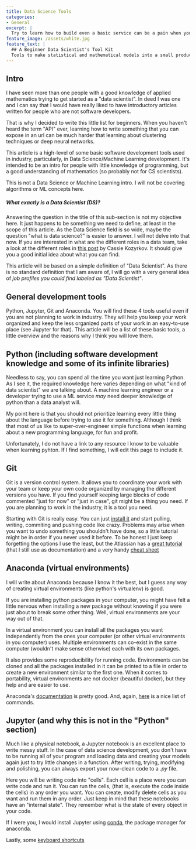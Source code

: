 ```yaml
---
title: Data Science Tools
categories:
- General
excerpt: |
  Try to learn how to build even a basic service can be a pain when you don't know what a service is and your python code is still similar to your C++ code.
feature_image: /assets/white.jpg
feature_text: |
  ## A Beginner Data Scientist's Tool Kit
  Tools to make statistical and mathematical models into a small product.
---
```


## Intro
I have seen more than one people with a good knowledge of applied mathematics trying to get started as a "data scientist". In deed I was one and I can say that I would have really liked to have introductory articles written for people who are not software developers.

That is why I decided to write this little list for beginners. When you haven't heard the term "API" ever,  learning how to write something that you can expose in an url can be much harder that learning about clustering techniques or deep neural networks.

This article is a high-level of some basic software development tools used in industry, particularly, in Data Science/Machine Learning development. It's intended to be an intro for people with little knowledge of programming, but a good understanding of mathematics (so probably not for CS scientists).

This is not a Data Science or Machine Learning intro. I will not be covering algorithms or ML concepts here. 

##### What exactly is a Data Scientist (DS)?
Answering the question in the title of this sub-section is not my objective here. It just happens to be something we need to define, at least in the scope of this article. As the Data Science field is so wide, maybe the question "what is data science?" is easier to answer. I will not delve into that now. If you are interested in what are the different roles in a data team, take a look at the different roles in [this post](https://hackernoon.com/top-10-roles-for-your-data-science-team-e7f05d90d961) by Cassie Kozyrkov. It should give you a good initial idea about what you can find.

This article will be based on a simple definition of "Data Scientist". As there is no standard definition that I am aware of, I will go with a very general idea of *job profiles you could find labeled as "Data Scientist"*.

## General development tools
Python, Jupyter, Git and Anaconda. You will find these 4 tools useful even if you are not planning to work in industry. They will help you keep your work organized and keep the less organized parts of your work in an easy-to-use place (see Jupyter for that). This article will be a list of these basic tools, a little overview and the reasons why I think you will love them.


## Python (including software development knowledge and some of its infinite libraries)
Needless to say, you can spend all the time you want just learning Python. As I see it, the required knowledge here varies depending on what "kind of data scientist" we are talking about. A machine learning engineer or a developer trying to use a ML service *may* need deeper knowledge of python than a data analyst will.

My point here is that you should not prioritize learning every little thing about the language before trying to use it for something. Although I think that  most of us like to super-over-engineer simple functions when learning about a new programming language, for fun and profit.

Unfortunately, I do not have a link to any resource I know to be valuable when learning pyhton. If I find something, I will edit this page to include it.


## Git
Git is a version control system. It allows you to coordinate your work with your team or keep your own code organized by managing the different versions you have. If you find yourself keeping large blocks of code commented "just for now" or "just in case", git might be a thing you need. If you are planning to work in the industry, it is a tool you need.

Starting with Git is really easy. You can just [install it](https://git-scm.com/book/en/v2/Getting-Started-Installing-Git) and start pulling, writing, commiting and pushing code like crazy. Problems may arise when you want to undo something you shouldn't have done, so a little tutorial might be in order if you never used it before. To be honest I just keep forgetting the options I use the least, but the Atlassian has a [great tutorial](https://www.atlassian.com/git/tutorials) (that I still use as documentation) and a very handy [cheat sheet](https://www.atlassian.com/git/tutorials/atlassian-git-cheatsheet)

## Anaconda (virtual environments)
I will write about Anaconda because I know it the best, but I guess any way of creating virtual environments (like python's virtualenv) is good.

If you are installing python packages in your computer, you might have felt a little nervous when installing a new package without knowing if you were just about to break some other thing. Well, virtual environments are your way out of that.

In a virtual environment you can install all the packages you want independently from the ones your computer (or other virtual environments in you computer) uses. Multiple environments can co-exist in the same computer (wouldn't make sense otherwise) each with its own packages.

It also provides some reproducibility for running code. Environments can be cloned and all the packages installed in it can be printed to a file in order to create a new environment similar to the first one. When it comes to portability, virtual environments are not docker (beautiful docker), but they help and are easier to use.

Anaconda's [documentation](https://docs.anaconda.com/anaconda/install/) is pretty good. And, again, [here](https://docs.conda.io/projects/conda/en/latest/user-guide/tasks/manage-environments.html) is a nice list of commands.


## Jupyter (and why this is not in the "Python" section)
Much like a physical notebook, a Jupyter notebook is an excellent place to write messy stuff. In the case of data science development, you don't have to be running all of your program and loading data and creating your models again just to try little changes in a function. After writing, trying, modifying and polishing, you can always export your now-clean code to a *.py* file.

Here you will be writing code into "cells". Each cell is a place were you can write code and run it. You can run the cells, (that is, execute the code inside the cells) in any order you want. You can create, modify delete cells as you want and run them in any order. Just keep in mind that these notebooks have an "internal state". They remember what is the state of every object in your code.

If I were you, I would install Jupyter using [conda](https://anaconda.org/anaconda/jupyter), the package manager for anaconda.

Lastly, some [keyboard shortcuts](https://cheatography.com/weidadeyue/cheat-sheets/jupyter-notebook/)

<!-- ## Data Bases

## Flask (the easy path to a web api)

## Docker -->
